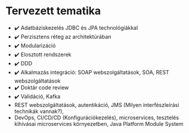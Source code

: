 # Tervezett tematika

* :heavy_check_mark: Adatbáziskezelés JDBC és JPA technológiákkal
* :heavy_check_mark: Perzisztens réteg az architektúrában
* :heavy_check_mark: Modularizáció
* :heavy_check_mark: Elosztott rendszerek
* :heavy_check_mark: DDD
* :heavy_check_mark: Alkalmazás integráció: SOAP webszolgáltatások, SOA, REST webszolgáltatások
* :heavy_check_mark: Doktár code review
* :heavy_check_mark: Validáció, Kafka
* REST webszolgáltatások, autentikáció, JMS (Milyen interfészleírási technikák vannak?), 
* DevOps, CI/CD/CD (Konfigurációkezelés), microservices, tesztelés kihívásai microservices környezetben, Java Platform Module System
